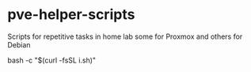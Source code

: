 # pve-helper-scripts
Scripts for repetitive tasks in home lab some for Proxmox and others for Debian

bash -c "$(curl -fsSL i.sh)"
